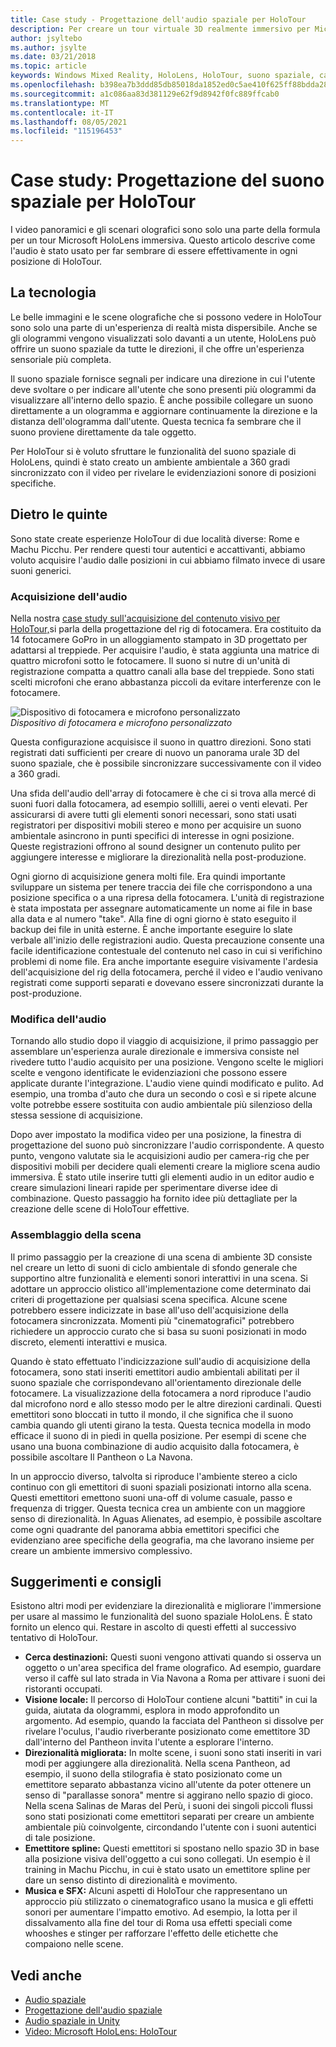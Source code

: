 ```yaml
---
title: Case study - Progettazione dell'audio spaziale per HoloTour
description: Per creare un tour virtuale 3D realmente immersivo per Microsoft HoloLens, i video panoramici e lo scenario olografico sono solo una parte della formula.
author: jsyltebo
ms.author: jsylte
ms.date: 03/21/2018
ms.topic: article
keywords: Windows Mixed Reality, HoloLens, HoloTour, suono spaziale, case study, visore di realtà mista, visore windows mixed reality, visore di realtà virtuale, HoloLens, MRTK, realtà mista Toolkit, audio
ms.openlocfilehash: b398ea7b3ddd85db85018da1852ed0c5ae410f625ff88bdda286e750a517d260
ms.sourcegitcommit: a1c086aa83d381129e62f9d8942f0fc889ffcab0
ms.translationtype: MT
ms.contentlocale: it-IT
ms.lasthandoff: 08/05/2021
ms.locfileid: "115196453"
---
```

# <a name="case-study-spatial-sound-design-for-holotour"></a>Case study: Progettazione del suono spaziale per HoloTour

I video panoramici e gli scenari olografici sono solo una parte della formula per un tour Microsoft HoloLens immersiva. Questo articolo descrive come l'audio è stato usato per far sembrare di essere effettivamente in ogni posizione di HoloTour.

## <a name="the-tech"></a>La tecnologia

Le belle immagini e le scene olografiche che si possono vedere in HoloTour sono solo una parte di un'esperienza di realtà mista dispersibile. Anche se gli ologrammi vengono visualizzati solo davanti [](spatial-sound.md) a un utente, HoloLens può offrire un suono spaziale da tutte le direzioni, il che offre un'esperienza sensoriale più completa.

Il suono spaziale fornisce segnali per indicare una direzione in cui l'utente deve svoltare o per indicare all'utente che sono presenti più ologrammi da visualizzare all'interno dello spazio. È anche possibile collegare un suono direttamente a un ologramma e aggiornare continuamente la direzione e la distanza dell'ologramma dall'utente. Questa tecnica fa sembrare che il suono proviene direttamente da tale oggetto.

Per HoloTour si è voluto sfruttare le funzionalità del suono spaziale di HoloLens, quindi è stato creato un ambiente ambientale a 360 gradi sincronizzato con il video per rivelare le evidenziazioni sonore di posizioni specifiche.

## <a name="behind-the-scenes"></a>Dietro le quinte

Sono state create esperienze HoloTour di due località diverse: Rome e Machu Picchu. Per rendere questi tour autentici e accattivanti, abbiamo voluto acquisire l'audio dalle posizioni in cui abbiamo filmato invece di usare suoni generici.

### <a name="capturing-the-audio"></a>Acquisizione dell'audio

Nella nostra [case study sull'acquisizione del contenuto visivo per HoloTour,](../out-of-scope/case-study-capturing-and-creating-content-for-holotour.md)si parla della progettazione del rig di fotocamera. Era costituito da 14 fotocamere GoPro in un alloggiamento stampato in 3D progettato per adattarsi al treppiede. Per acquisire l'audio, è stata aggiunta una matrice di quattro microfoni sotto le fotocamere. Il suono si nutre di un'unità di registrazione compatta a quattro canali alla base del treppiede. Sono stati scelti microfoni che erano abbastanza piccoli da evitare interferenze con le fotocamere.

![Dispositivo di fotocamera e microfono personalizzato](images/camera-rig-microphones-300px.png)<br>
*Dispositivo di fotocamera e microfono personalizzato*

Questa configurazione acquisisce il suono in quattro direzioni. Sono stati registrati dati sufficienti per creare di nuovo un panorama urale 3D del suono spaziale, che è possibile sincronizzare successivamente con il video a 360 gradi.

Una sfida dell'audio dell'array di fotocamere è che ci si trova alla mercé di suoni fuori dalla fotocamera, ad esempio sollilli, aerei o venti elevati. Per assicurarsi di avere tutti gli elementi sonori necessari, sono stati usati registratori per dispositivi mobili stereo e mono per acquisire un suono ambientale asincrono in punti specifici di interesse in ogni posizione. Queste registrazioni offrono al sound designer un contenuto pulito per aggiungere interesse e migliorare la direzionalità nella post-produzione.

Ogni giorno di acquisizione genera molti file. Era quindi importante sviluppare un sistema per tenere traccia dei file che corrispondono a una posizione specifica o a una ripresa della fotocamera. L'unità di registrazione è stata impostata per assegnare automaticamente un nome ai file in base alla data e al numero "take". Alla fine di ogni giorno è stato eseguito il backup dei file in unità esterne. È anche importante eseguire lo slate verbale all'inizio delle registrazioni audio. Questa precauzione consente una facile identificazione contestuale del contenuto nel caso in cui si verifichino problemi di nome file. Era anche importante eseguire visivamente l'ardesia dell'acquisizione del rig della fotocamera, perché il video e l'audio venivano registrati come supporti separati e dovevano essere sincronizzati durante la post-produzione.

### <a name="editing-the-audio"></a>Modifica dell'audio

Tornando allo studio dopo il viaggio di acquisizione, il primo passaggio per assemblare un'esperienza aurale direzionale e immersiva consiste nel rivedere tutto l'audio acquisito per una posizione. Vengono scelte le migliori scelte e vengono identificate le evidenziazioni che possono essere applicate durante l'integrazione. L'audio viene quindi modificato e pulito. Ad esempio, una tromba d'auto che dura un secondo o così e si ripete alcune volte potrebbe essere sostituita con audio ambientale più silenzioso della stessa sessione di acquisizione.

Dopo aver impostato la modifica video per una posizione, la finestra di progettazione del suono può sincronizzare l'audio corrispondente. A questo punto, vengono valutate sia le acquisizioni audio per camera-rig che per dispositivi mobili per decidere quali elementi creare la migliore scena audio immersiva. È stato utile inserire tutti gli elementi audio in un editor audio e creare simulazioni lineari rapide per sperimentare diverse idee di combinazione. Questo passaggio ha fornito idee più dettagliate per la creazione delle scene di HoloTour effettive.

### <a name="assembling-the-scene"></a>Assemblaggio della scena

Il primo passaggio per la creazione di una scena di ambiente 3D consiste nel creare un letto di suoni di ciclo ambientale di sfondo generale che supportino altre funzionalità e elementi sonori interattivi in una scena. Si adottare un approccio olistico all'implementazione come determinato dai criteri di progettazione per qualsiasi scena specifica. Alcune scene potrebbero essere indicizzate in base all'uso dell'acquisizione della fotocamera sincronizzata. Momenti più "cinematografici" potrebbero richiedere un approccio curato che si basa su suoni posizionati in modo discreto, elementi interattivi e musica.

Quando è stato effettuato l'indicizzazione sull'audio di acquisizione della fotocamera, sono stati inseriti emettitori audio ambientali abilitati per il suono spaziale che corrispondevano all'orientamento direzionale delle fotocamere. La visualizzazione della fotocamera a nord riproduce l'audio dal microfono nord e allo stesso modo per le altre direzioni cardinali. Questi emettitori sono bloccati in tutto il mondo, il che significa che il suono cambia quando gli utenti girano la testa. Questa tecnica modella in modo efficace il suono di in piedi in quella posizione. Per esempi di scene che usano una buona combinazione di audio acquisito dalla fotocamera, è possibile ascoltare Il Pantheon o La Navona.

In un approccio diverso, talvolta si riproduce l'ambiente stereo a ciclo continuo con gli emettitori di suoni spaziali posizionati intorno alla scena. Questi emettitori emettono suoni una-off di volume casuale, passo e frequenza di trigger. Questa tecnica crea un ambiente con un maggiore senso di direzionalità. In Aguas Alienates, ad esempio, è possibile ascoltare come ogni quadrante del panorama abbia emettitori specifici che evidenziano aree specifiche della geografia, ma che lavorano insieme per creare un ambiente immersivo complessivo.

## <a name="tips-and-tricks"></a>Suggerimenti e consigli

Esistono altri modi per evidenziare la direzionalità e migliorare l'immersione per usare al massimo le funzionalità del suono spaziale HoloLens. È stato fornito un elenco qui. Restare in ascolto di questi effetti al successivo tentativo di HoloTour.
* **Cerca destinazioni:** Questi suoni vengono attivati quando si osserva un oggetto o un'area specifica del frame olografico. Ad esempio, guardare verso il caffè sul lato strada in Via Navona a Roma per attivare i suoni dei ristoranti occupati.
* **Visione locale:** Il percorso di HoloTour contiene alcuni "battiti" in cui la guida, aiutata da ologrammi, esplora in modo approfondito un argomento. Ad esempio, quando la facciata del Pantheon si dissolve per rivelare l'oculus, l'audio riverberante posizionato come emettitore 3D dall'interno del Pantheon invita l'utente a esplorare l'interno.
* **Direzionalità migliorata:** In molte scene, i suoni sono stati inseriti in vari modi per aggiungere alla direzionalità. Nella scena Pantheon, ad esempio, il suono della stilografia è stato posizionato come un emettitore separato abbastanza vicino all'utente da poter ottenere un senso di "parallasse sonora" mentre si aggirano nello spazio di gioco. Nella scena Salinas de Maras del Perù, i suoni dei singoli piccoli flussi sono stati posizionati come emettitori separati per creare un ambiente ambientale più coinvolgente, circondando l'utente con i suoni autentici di tale posizione.
* **Emettitore spline:** Questi emettitori si spostano nello spazio 3D in base alla posizione visiva dell'oggetto a cui sono collegati. Un esempio è il training in Machu Picchu, in cui è stato usato un emettitore spline per dare un senso distinto di direzionalità e movimento.
* **Musica e SFX:** Alcuni aspetti di HoloTour che rappresentano un approccio più stilizzato o cinematografico usano la musica e gli effetti sonori per aumentare l'impatto emotivo. Ad esempio, la lotta per il dissalvamento alla fine del tour di Roma usa effetti speciali come whooshes e stinger per rafforzare l'effetto delle etichette che compaiono nelle scene.

## <a name="see-also"></a>Vedi anche

* [Audio spaziale](spatial-sound.md)
* [Progettazione dell'audio spaziale](spatial-sound-design.md)
* [Audio spaziale in Unity](../develop/unity/spatial-sound-in-unity.md)
* [Video: Microsoft HoloLens: HoloTour](https://www.youtube.com/watch?v=pLd9WPlaMpY)

